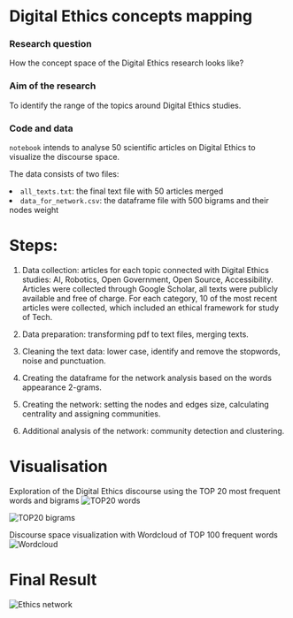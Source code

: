 # Digital Ethics concepts mapping

### Research question
How the concept space of the Digital Ethics research looks like?

### Aim of the research
To identify the range of the topics around Digital Ethics studies.

### Code and data
<code>notebook</code> intends to analyse 50 scientific articles on Digital Ethics to visualize the discourse space.

The data consists of two files:
<li><code>all_texts.txt</code>: the final text file with 50 articles merged
<li><code>data_for_network.csv</code>: the dataframe file with 500 bigrams and their nodes weight 


# Steps:
1. Data collection: articles for each topic connected with Digital Ethics studies: AI, Robotics, Open Government, Open Source, Accessibility.
Articles were collected through Google Scholar, all texts were publicly available and free of charge. For each category, 10 of the most recent articles were collected, which included an ethical framework for study of Tech.

2. Data preparation: transforming pdf to text files, merging texts.

3. Cleaning the text data: lower case, identify and remove the stopwords, noise and punctuation.

4. Creating the dataframe for the network analysis based on the words appearance 2-grams.

5. Creating the network: setting the nodes and edges size, calculating centrality and assigning communities.

6. Additional analysis of the network: community detection and clustering.

# Visualisation 
Exploration of the Digital Ethics discourse using the TOP 20 most frequent words and bigrams
![TOP20 words](https://github.com/yuliianikolaenko/Data_Science_network_analysis/blob/main/top20_words.png)

![TOP20 bigrams](https://github.com/yuliianikolaenko/Data_Science_network_analysis/blob/main/top20_bigrams.png)

Discourse space visualization with Wordcloud of TOP 100 frequent words 
![Wordcloud](https://github.com/yuliianikolaenko/Data_Science_network_analysis/blob/main/wordcloud.png)

# Final Result
![Ethics network](https://github.com/yuliianikolaenko/Data_Science_network_analysis/blob/main/ethics%20network.png)


